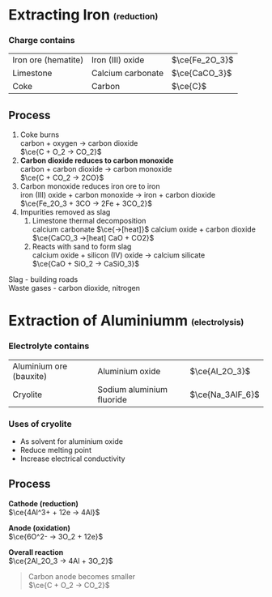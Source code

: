 # Extracting Iron <small><sub><sup>(reduction)</sup></sub></small>

### Charge contains
|                     |                   |                |
| ------------------- | ----------------- | -------------- |
| Iron ore (hematite) | Iron (III) oxide  | $\ce{Fe_2O_3}$ |
| Limestone           | Calcium carbonate | $\ce{CaCO_3}$  |
| Coke                | Carbon            | $\ce{C}$       |

## Process
1. Coke burns \
   carbon + oxygen → carbon dioxide \
   $\ce{C + O_2 -> CO_2}$
2. **Carbon dioxide reduces to carbon monoxide** \
   carbon + carbon dioxide → carbon monoxide \
   $\ce{C + CO_2 -> 2CO}$
3. Carbon monoxide reduces iron ore to iron \
   iron (III) oxide + carbon monoxide → iron + carbon dioxide \
   $\ce{Fe_2O_3 + 3CO -> 2Fe + 3CO_2}$
4. Impurities removed as slag
    1. Limestone thermal decomposition \
       calcium carbonate $\ce{->[heat]}$ calcium oxide + carbon dioxide \
       $\ce{CaCO_3 ->[heat] CaO + CO2}$
    2. Reacts with sand to form slag \
       calcium oxide + silicon (IV) oxide → calcium silicate \
       $\ce{CaO + SiO_2 -> CaSiO_3}$


Slag - building roads \
Waste gases - carbon dioxide, nitrogen

# Extraction of Aluminiumm <small><sub><sup>(electrolysis)</sup></sub></small>

### Electrolyte contains

|                         |                           |                  |
| ----------------------- | ------------------------- | ---------------- |
| Aluminium ore (bauxite) | Aluminium oxide           | $\ce{Al_2O_3}$   |
| Cryolite                | Sodium aluminium fluoride | $\ce{Na_3AlF_6}$ |

### Uses of cryolite

- As solvent for aluminium oxide
- Reduce melting point
- Increase electrical conductivity

## Process

**Cathode (reduction)** \
$\ce{4Al^3+ + 12e -> 4Al}$

**Anode (oxidation)** \
$\ce{6O^2- -> 3O_2 + 12e}$

**Overall reaction** \
$\ce{2Al_2O_3 -> 4Al + 3O_2}$

> Carbon anode becomes smaller \
> $\ce{C + O_2 -> CO_2}$

